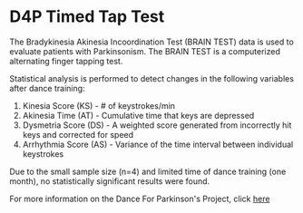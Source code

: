 # D4P Timed Tap Test
The Bradykinesia Akinesia Incoordination Test (BRAIN TEST) data is used to evaluate patients with Parkinsonism. The BRAIN TEST is a computerized alternating finger tapping test. 

Statistical analysis is performed to detect changes in the following variables after dance training:
1. Kinesia Score    (KS) - # of keystrokes/min
2. Akinesia Time    (AT) - Cumulative time that keys are depressed
3. Dysmetria Score  (DS) - A weighted score generated from incorrectly hit keys and corrected for speed
4. Arrhythmia Score (AS) - Variance of the time interval between individual keystrokes

Due to the small sample size (n=4) and limited time of dance training (one month), no statistically significant results were found. 


For more information on the Dance For Parkinson's Project, click [here](http://digitalmusiclab.org/)
